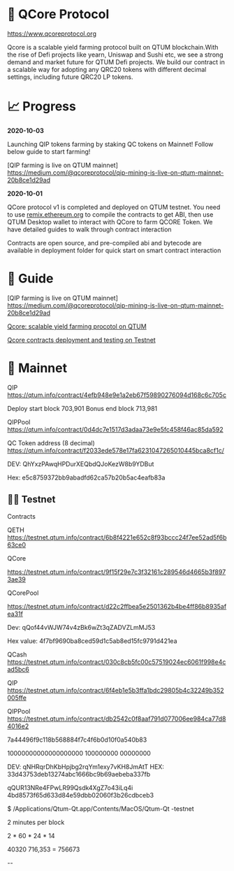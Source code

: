 

# 🐣 QCore Protocol

https://www.qcoreprotocol.org

Qcore is a scalable yield farming protocol built on QTUM blockchain.With the rise of Defi projects like yearn, Uniswap and Sushi etc, we see a strong demand and market future for QTUM Defi projects. We build our contract in a scalable way for adopting any QRC20 tokens with different decimal settings, including future QRC20 LP tokens.

# 📈 Progress

**2020-10-03**

Launching QIP tokens farming by staking QC tokens on Mainnet! Follow below guide to start farming!

[QIP farming is live on QTUM mainnet]
https://medium.com/@qcoreprotocol/qip-mining-is-live-on-qtum-mainnet-20b8ce1d29ad


**2020-10-01**

QCore protocol v1 is completed and deployed on QTUM testnet. You need to use [remix.ethereum.org](https://remix.ethereum.org/) to compile the contracts to get ABI, then use QTUM Desktop wallet to interact with QCore to farm QCORE Token.
We have detailed guides to walk through contract interaction

Contracts are open source, and pre-compiled abi and bytecode are available in deployment folder for quick start on smart contract interaction


# 🙍 Guide

[QIP farming is live on QTUM mainnet]
https://medium.com/@qcoreprotocol/qip-mining-is-live-on-qtum-mainnet-20b8ce1d29ad

[Qcore: scalable yield farming procotol on QTUM](https://medium.com/@qcoreprotocol/qcore-233b1195af0f)

[Qcore contracts deployment and testing on Testnet](https://medium.com/@qcoreprotocol/qcore-contracts-deployment-and-testing-c76bf8f2a2b7)

# 🚀 Mainnet


QIP
https://qtum.info/contract/4efb948e9e1a2eb67f59890276094d168c6c705c

Deploy start block 703,901
Bonus end block 713,981

QIPPool
https://qtum.info/contract/0d4dc7e1517d3adaa73e9e5fc458f46ac85da592

QC Token address (8 decimal)
https://qtum.info/contract/f2033ede578e17fa6231047265010445bca8cf1c/


DEV: QhYxzPAwqHPDurXEQbdQJoKezW8b9YDBut

Hex: e5c8759372bb9abadfd62ca57b20b5ac4eafb83a

## 🧑‍🔬 Testnet 

Contracts

QETH 
https://testnet.qtum.info/contract/6b8f4221e652c8f93bccc24f7ee52ad5f6b63ce0

QCore

https://testnet.qtum.info/contract/9f15f29e7c3f32161c289546d4665b3f8973ae39

QCorePool

https://testnet.qtum.info/contract/d22c2ffbea5e2501362b4be4ff86b8935afea31f

Dev: qQof44vWJW74v4zBk6wZt3qZADVZLmMJ53

Hex value: 4f7bf9690ba8ced59d1c5ab8ed15fc9791d421ea




QCash
https://testnet.qtum.info/contract/030c8cb5fc00c57519024ec6061f998e4cad5bc6

QIP
https://testnet.qtum.info/contract/6f4eb1e5b3ffa1bdc29805b4c32249b352005ffe

QIPPool
https://testnet.qtum.info/contract/db2542c0f8aaf791d077006ee984ca77d84016e2

7a44496f9c118b568884f7c4f6b0d10f0a540b83

10000000000000000000
100000000 00000000

DEV: qNHRqrDhKbHpjbg2rqYm1exy7vKH8JmAtT
HEX: 33d43753deb13274abc1666bc9b69aebeba337fb


qQUR13NRe4FPwLR99Qsdk4XgZ7o43iLq4i
4bd8573f65d633d84e59dbb02060f3b26cdbceb3

$ /Applications/Qtum-Qt.app/Contents/MacOS/Qtum-Qt -testnet


2 minutes per block

2 * 60 * 24 * 14

40320
716,353
= 756673

-- 












